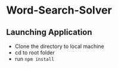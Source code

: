 # Word-Search-Solver

## Launching Application
- Clone the directory to local machine
- cd to root folder
- run `npm install`
